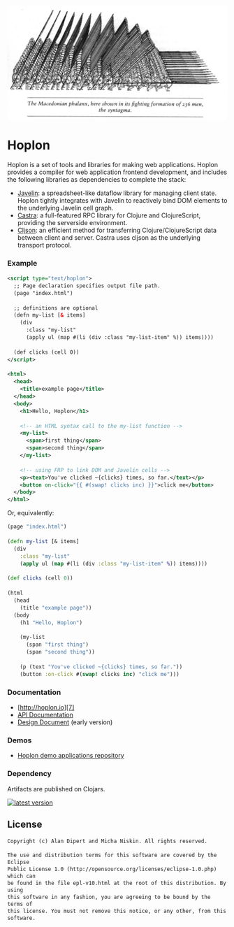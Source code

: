 <img src="img/Hoplite.jpg">

# Hoplon

Hoplon is a set of tools and libraries for making web applications. Hoplon
provides a compiler for web application frontend development, and includes
the following libraries as dependencies to complete the stack:

* [Javelin][1]: a spreadsheet-like dataflow library for managing client
  state. Hoplon tightly integrates with Javelin to reactively bind DOM
  elements to the underlying Javelin cell graph.
* [Castra][2]: a full-featured RPC library for Clojure and
  ClojureScript, providing the serverside environment.
* [Cljson][3]: an efficient method for transferring Clojure/ClojureScript
  data between client and server. Castra uses cljson as the underlying
  transport protocol.

### Example

```xml
<script type="text/hoplon">
  ;; Page declaration specifies output file path.
  (page "index.html")
  
  ;; definitions are optional
  (defn my-list [& items]
    (div
      :class "my-list"
      (apply ul (map #(li (div :class "my-list-item" %)) items))))

  (def clicks (cell 0))
</script>
    
<html>
  <head>
    <title>example page</title>
  </head>
  <body>
    <h1>Hello, Hoplon</h1>
    
    <!-- an HTML syntax call to the my-list function -->
    <my-list>
      <span>first thing</span>
      <span>second thing</span>
    </my-list>

    <!-- using FRP to link DOM and Javelin cells -->
    <p><text>You've clicked ~{clicks} times, so far.</text></p>
    <button on-click="{{ #(swap! clicks inc) }}">click me</button>
  </body>
</html>
```

Or, equivalently:

```clojure
(page "index.html")

(defn my-list [& items]
  (div
    :class "my-list"
    (apply ul (map #(li (div :class "my-list-item" %)) items))))

(def clicks (cell 0))

(html
  (head
    (title "example page"))
  (body
    (h1 "Hello, Hoplon")

    (my-list
      (span "first thing")
      (span "second thing"))

    (p (text "You've clicked ~{clicks} times, so far."))
    (button :on-click #(swap! clicks inc) "click me")))
```

### Documentation

* [http://hoplon.io][7]
* [API Documentation][9]
* [Design Document][6] (early version)

### Demos

* [Hoplon demo applications repository][5]

### Dependency

Artifacts are published on Clojars. 

[![latest version][8]][4]

## License

```
Copyright (c) Alan Dipert and Micha Niskin. All rights reserved.

The use and distribution terms for this software are covered by the Eclipse
Public License 1.0 (http://opensource.org/licenses/eclipse-1.0.php) which can
be found in the file epl-v10.html at the root of this distribution. By using
this software in any fashion, you are agreeing to be bound by the terms of
this license. You must not remove this notice, or any other, from this software.
```

[1]: https://github.com/tailrecursion/javelin
[2]: https://github.com/tailrecursion/castra
[3]: https://github.com/tailrecursion/cljson
[4]: https://clojars.org/tailrecursion/hoplon
[5]: https://github.com/tailrecursion/hoplon-demos
[6]: doc/Design.md
[7]: http://hoplon.io/
[8]: https://clojars.org/tailrecursion/hoplon/latest-version.svg?bustcache=5.4.1
[9]: http://tailrecursion.github.io/hoplon/
